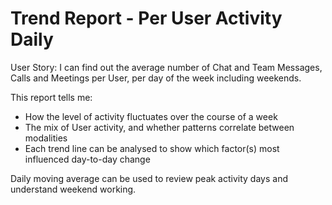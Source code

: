 # Trend Report - Per User Activity Daily

User Story: I can find out the average number of Chat and Team Messages, Calls and Meetings per User, per day of the week including weekends.

This report tells me:

- How the level of activity fluctuates over the course of a week
- The mix of User activity, and whether patterns correlate between modalities
- Each trend line can be analysed to show which factor(s) most influenced day-to-day change

Daily moving average can be used to review peak activity days and understand weekend working. 
